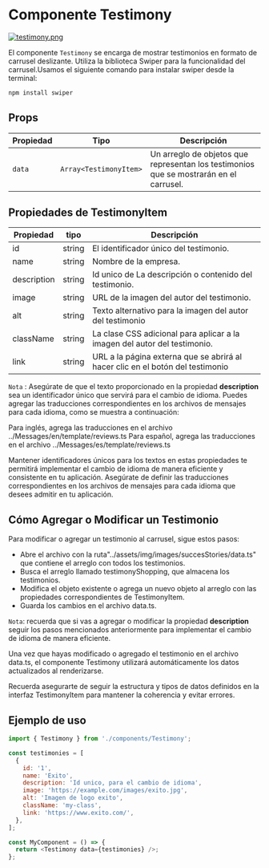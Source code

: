 # Componente Testimony

[![testimony.png](https://i.postimg.cc/tJK2FBf0/testimony.png)](https://postimg.cc/BPCT0B4N)

El componente `Testimony` se encarga de mostrar testimonios en formato de carrusel deslizante. Utiliza la biblioteca Swiper para la funcionalidad del carrusel.Usamos el
siguiente comando para instalar swiper desde la terminal:

```js
npm install swiper
```

## Props

| Propiedad | Tipo                   | Descripción                                                                            |
| --------- | ---------------------- | -------------------------------------------------------------------------------------- |
| `data`    | `Array<TestimonyItem>` | Un arreglo de objetos que representan los testimonios que se mostrarán en el carrusel. |

## Propiedades de TestimonyItem

| Propiedad   | tipo   | Descripción                                                                    |
| ----------- | ------ | ------------------------------------------------------------------------------ |
| id          | string | El identificador único del testimonio.                                         |
| name        | string | Nombre de la empresa.                                                          |
| description | string | Id unico de La descripción o contenido del testimonio.                         |
| image       | string | URL de la imagen del autor del testimonio.                                     |
| alt         | string | Texto alternativo para la imagen del autor del testimonio                      |
| className   | string | La clase CSS adicional para aplicar a la imagen del autor del testimonio.      |
| link        | string | URL a la página externa que se abrirá al hacer clic en el botón del testimonio |

`Nota` : Asegúrate de que el texto proporcionado en la propiedad **description** sea un identificador único que servirá para el cambio de idioma. Puedes agregar las traducciones correspondientes en los archivos de mensajes para cada idioma, como se muestra a continuación:

Para inglés, agrega las traducciones en el archivo ../Messages/en/template/reviews.ts
Para español, agrega las traducciones en el archivo ../Messages/es/template/reviews.ts

Mantener identificadores únicos para los textos en estas propiedades te permitirá implementar el cambio de idioma de manera eficiente y consistente en tu aplicación. Asegúrate de definir las traducciones correspondientes en los archivos de mensajes para cada idioma que desees admitir en tu aplicación.

## Cómo Agregar o Modificar un Testimonio

Para modificar o agregar un testimonio al carrusel, sigue estos pasos:

- Abre el archivo con la ruta"../assets/img/images/succesStories/data.ts" que contiene el arreglo con todos los testimonios.
- Busca el arreglo llamado testimonyShopping, que almacena los testimonios.
- Modifica el objeto existente o agrega un nuevo objeto al arreglo con las propiedades correspondientes de TestimonyItem.
- Guarda los cambios en el archivo data.ts.

`Nota`: recuerda que si vas a agregar o modificar la propiedad **description** seguir los pasos mencionados anteriormente para implementar el cambio de idioma de manera eficiente.

Una vez que hayas modificado o agregado el testimonio en el archivo data.ts, el componente Testimony utilizará automáticamente los datos actualizados al renderizarse.

Recuerda asegurarte de seguir la estructura y tipos de datos definidos en la interfaz TestimonyItem para mantener la coherencia y evitar errores.

## Ejemplo de uso

```js
import { Testimony } from './components/Testimony';

const testimonies = [
  {
    id: '1',
    name: 'Exito',
    description: 'Id unico, para el cambio de idioma',
    image: 'https://example.com/images/exito.jpg',
    alt: 'Imagen de logo exito',
    className: 'my-class',
    link: 'https://www.exito.com/',
  },
];

const MyComponent = () => {
  return <Testimony data={testimonies} />;
};
```
